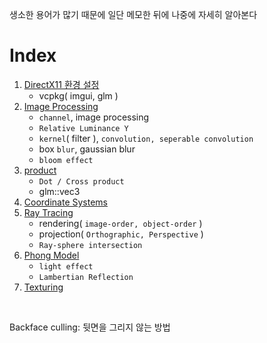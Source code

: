 생소한 용어가 많기 때문에 일단 메모한 뒤에 나중에 자세히 알아본다<br>

# Index
1. [DirectX11 환경 설정](0_DirectX11_환경설정.md)
   - vcpkg( imgui, glm )
2. [Image Processing](1_image_processing.md)
   - `channel`, image processing
   - `Relative Luminance Y`
   - `kernel`( filter ), `convolution, seperable convolution`
   - box `blur`, gaussian blur
   - `bloom effect`
3. [product](2_product.md)
   - `Dot / Cross product`
   - glm::vec3
4. [Coordinate Systems](3_coordinate_systems.md)
5. [Ray Tracing](4_ray_tracing.md)
   - rendering( `image-order, object-order` )
   - projection( `Orthographic, Perspective` )
   - `Ray-sphere intersection`
6. [Phong Model](5_phong_model.md)
   - `light effect`
   - `Lambertian Reflection`
7. [Texturing](6_texturing.md)

<br>

Backface culling: 뒷면을 그리지 않는 방법<br>